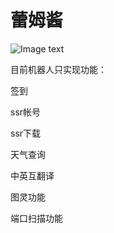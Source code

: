 
# 蕾姆酱

![Image text](https://github.com/Ascotbe/Random-img/blob/master/%E8%95%BE%E5%A7%86%E9%85%B1.png?raw=true)

目前机器人只实现功能：

签到

ssr帐号

ssr下载

天气查询

中英互翻译

图灵功能

端口扫描功能

